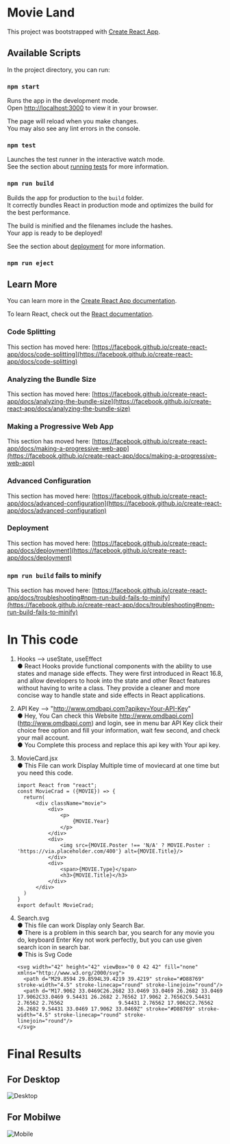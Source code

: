 # Movie Land

This project was bootstrapped with [Create React App](https://github.com/facebook/create-react-app).

## Available Scripts

In the project directory, you can run:

### `npm start`

Runs the app in the development mode.\
Open [http://localhost:3000](http://localhost:3000) to view it in your browser.

The page will reload when you make changes.\
You may also see any lint errors in the console.

### `npm test`

Launches the test runner in the interactive watch mode.\
See the section about [running tests](https://facebook.github.io/create-react-app/docs/running-tests) for more information.

### `npm run build`

Builds the app for production to the `build` folder.\
It correctly bundles React in production mode and optimizes the build for the best performance.

The build is minified and the filenames include the hashes.\
Your app is ready to be deployed!

See the section about [deployment](https://facebook.github.io/create-react-app/docs/deployment) for more information.

### `npm run eject`

## Learn More

You can learn more in the [Create React App documentation](https://facebook.github.io/create-react-app/docs/getting-started).

To learn React, check out the [React documentation](https://reactjs.org/).

### Code Splitting

This section has moved here: [https://facebook.github.io/create-react-app/docs/code-splitting](https://facebook.github.io/create-react-app/docs/code-splitting)

### Analyzing the Bundle Size

This section has moved here: [https://facebook.github.io/create-react-app/docs/analyzing-the-bundle-size](https://facebook.github.io/create-react-app/docs/analyzing-the-bundle-size)

### Making a Progressive Web App

This section has moved here: [https://facebook.github.io/create-react-app/docs/making-a-progressive-web-app](https://facebook.github.io/create-react-app/docs/making-a-progressive-web-app)

### Advanced Configuration

This section has moved here: [https://facebook.github.io/create-react-app/docs/advanced-configuration](https://facebook.github.io/create-react-app/docs/advanced-configuration)

### Deployment

This section has moved here: [https://facebook.github.io/create-react-app/docs/deployment](https://facebook.github.io/create-react-app/docs/deployment)

### `npm run build` fails to minify

This section has moved here: [https://facebook.github.io/create-react-app/docs/troubleshooting#npm-run-build-fails-to-minify](https://facebook.github.io/create-react-app/docs/troubleshooting#npm-run-build-fails-to-minify)




# In This code
  1. Hooks --> useState, useEffect\
    ● React Hooks provide functional components with the ability to use states and manage side effects. They were first introduced in React 16.8, and allow           developers to hook into the state and other React features without having to write a class. They provide a cleaner and more concise way to handle state         and side effects in React applications.

  2. API Key --> "http://www.omdbapi.com?apikey=Your-API-Key" \
    ● Hey, You Can check this Website http://www.omdbapi.com] (http://www.omdbapi.com) and login, see in menu bar API Key click their choice free option and          fill your information, wait few second, and check your mail account.\
    ● You Complete this process and replace this api key with Your api key.

  3. MovieCard.jsx\
    ● This File can work Display Multiple time of moviecard at one time but you need this code.
      ```
      import React from "react";
      const MovieCrad = ({MOVIE}) => {
        return(
            <div className="movie">
                <div>
                    <p>
                        {MOVIE.Year}
                    </p>
                </div>
                <div>
                    <img src={MOVIE.Poster !== 'N/A' ? MOVIE.Poster : 'https://via.placeholder.com/400'} alt={MOVIE.Title}/>
                </div>
                <div>
                    <span>{MOVIE.Type}</span>
                    <h3>{MOVIE.Title}</h3>
                </div>
            </div>
        )
      }
      export default MovieCrad;
      ```
  4. Search.svg\
    ● This file can work Display only Search Bar.\
    ● There is a problem in this search bar, you search for any movie you do, keyboard Enter Key not work perfectly, but you can use given search icon in search bar.\
    ● This is Svg Code
      ```
      <svg width="42" height="42" viewBox="0 0 42 42" fill="none" xmlns="http://www.w3.org/2000/svg">
        <path d="M29.8594 29.8594L39.4219 39.4219" stroke="#D88769" stroke-width="4.5" stroke-linecap="round" stroke-linejoin="round"/>
        <path d="M17.9062 33.0469C26.2682 33.0469 33.0469 26.2682 33.0469 17.9062C33.0469 9.54431 26.2682 2.76562 17.9062 2.76562C9.54431 2.76562 2.76562                  9.54431 2.76562 17.9062C2.76562 26.2682 9.54431 33.0469 17.9062 33.0469Z" stroke="#D88769" stroke-width="4.5" stroke-linecap="round" stroke-                    linejoin="round"/>
      </svg>
      ```





  # Final Results
  ## For Desktop
  ![Desktop](https://github.com/user-attachments/assets/360dd0b4-60d1-4b7c-a29a-e01653daba80)

  ## For Mobilwe
  ![Mobile](https://github.com/user-attachments/assets/71f48438-2255-46c0-a5e2-f8f5f3e25cd5)
